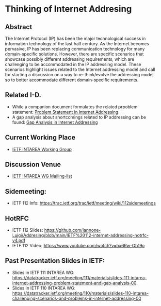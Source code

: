 # Thinking of Internet Addresing

## Abstract
The Internet Protocol (IP) has been the major technological success  in information technology of the last half century.  As the Internet  becomes pervasive, IP has been replacing communication technology for many domain-specific solutions.  However, there are specific scenarios that showcase possibly different addressing requirements, which are challenging to be accommodated in the IP addressing model.  These scenarios highlight issues related to the Internet addressing model and call for starting a discussion on a way to re-think/evolve the addressing model so to better accommodate different domain-specific requirements.

## Related I-D.
- While a companion document formulates the related prpoblem statement: [Problem Statement in Internet Addressing](https://datatracker.ietf.org/doc/draft-jia-intarea-scenarios-problems-addressing/)
- A gap analysis about shortcomings related to IP addressing can be found: [Gap Analysis in Internet Addressing](https://datatracker.ietf.org/doc/draft-jia-intarea-internet-addressing-gap-analysis/)

## Current Working Place
- [IETF INTAREA Working Group](https://datatracker.ietf.org/wg/intarea/documents/)

## Discussion Venue
- [IETF INTAREA WG Mailing-list](https://www.ietf.org/mailman/listinfo/int-area)

## Sidemeeting:
- IETF 112 Info: https://trac.ietf.org/trac/ietf/meeting/wiki/112sidemeetings

## HotRFC
- IETF 112 Slides: https://github.com/Iannone-Luigi/Addresing/blob/main/IETF%20112-internet-addressing-hotrfc-v4.pdf
- IETF 112 Video: https://www.youtube.com/watch?v=hx6Rw-Oh19o

## Past Presentation Slides in IETF:
- Slides in IETF 111 INTAREA WG: https://datatracker.ietf.org/meeting/111/materials/slides-111-intarea-internet-addressing-problem-statement-and-gap-analysis-00
- Slides in IETF 110 INTAREA WG: https://datatracker.ietf.org/meeting/110/materials/slides-110-intarea-challenging-scenarios-and-problems-in-internet-addressing-00
